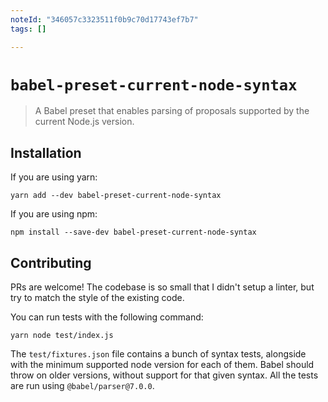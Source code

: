 ```yaml
---
noteId: "346057c3323511f0b9c70d17743ef7b7"
tags: []

---
```


# `babel-preset-current-node-syntax`

> A Babel preset that enables parsing of proposals supported by the current Node.js version.

## Installation

If you are using yarn:
```
yarn add --dev babel-preset-current-node-syntax
```

If you are using npm:
```
npm install --save-dev babel-preset-current-node-syntax
```

## Contributing

PRs are welcome! The codebase is so small that I didn't setup a linter, but try
to match the style of the existing code.

You can run tests with the following command:
```
yarn node test/index.js
```

The `test/fixtures.json` file contains a bunch of syntax tests, alongside with
the minimum supported node version for each of them. Babel should throw on
older versions, without support for that given syntax.
All the tests are run using `@babel/parser@7.0.0`.
